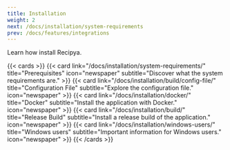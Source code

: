 ```yaml
---
title: Installation
weight: 2
next: /docs/installation/system-requirements
prev: /docs/features/integrations
---
```


Learn how install Recipya.

{{< cards >}}
    {{< card link="/docs/installation/system-requirements/"
            title="Prerequisites"
            icon="newspaper"
            subtitle="Discover what the system requirements are." >}}
    {{< card link="/docs/installation/build/config-file/"
            title="Configuration File"
            subtitle="Explore the configuration file."
            icon="newspaper" >}}
    {{< card link="/docs/installation/docker/"
            title="Docker"
            subtitle="Install the application with Docker."
            icon="newspaper" >}}
    {{< card link="/docs/installation/build/"
            title="Release Build"
            subtitle="Install a release build of the application."
            icon="newspaper" >}}
    {{< card link="/docs/installation/windows-users/"
            title="Windows users"
            subtitle="Important information for Windows users."
            icon="newspaper" >}}
{{< /cards >}}

